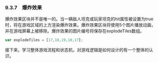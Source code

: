### 9.3.7　爆炸效果

爆炸效果区块并不是唯一的。当一辆敌人坦克或玩家坦克的hit属性被设置为true时，将在游戏区域的上方渲染爆炸效果。爆炸效果区块将使用5个图片播放动画，并在游戏屏幕上被移除。爆炸效果的图片编号将保存在explodeTiles数组。

```javascript
var explodeTiles = [17,18,19,18,17];
```

接下来，学习整体游戏流程和状态机，对游戏逻辑是如何设计的有一个整体的认识。

